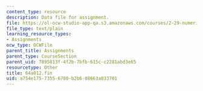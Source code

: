 ```yaml
---
content_type: resource
description: Data file for assignment.
file: https://ol-ocw-studio-app-qa.s3.amazonaws.com/courses/2-29-numerical-marine-hydrodynamics-13-024-spring-2003/a754e17573556780b2b688663a033701_64a012.fin
file_type: text/plain
learning_resource_types:
- Assignments
ocw_type: OCWFile
parent_title: Assignments
parent_type: CourseSection
parent_uid: 7895813f-4f2b-7bfb-615c-c2281abd3e65
resourcetype: Other
title: 64a012.fin
uid: a754e175-7355-6780-b2b6-88663a033701
---
```

